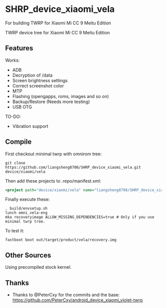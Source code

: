 # SHRP_device_xiaomi_vela
For building TWRP for Xiaomi Mi CC 9 Meitu Edition

TWRP device tree for Xiaomi Mi CC 9 Meitu Edition
## Features

Works:

- ADB
- Decryption of /data
- Screen brightness settings
- Correct screenshot color
- MTP
- Flashing (opengapps, roms, images and so on)
- Backup/Restore (Needs more testing)
- USB OTG

TO-DO:

- Vibration support

## Compile

First checkout minimal twrp with omnirom tree:

```
git clone https://github.com/liangsheng8708/SHRP_device_xiaomi_vela.git device/xiaomi/vela
```

Then add these projects to .repo/manifest.xml:

```xml
<project path="device/xiaomi/vela" name="liangsheng8708/SHRP_device_xiaomi_vela" remote="github" revision="master" />
```

Finally execute these:

```
. build/envsetup.sh
lunch omni_vela-eng
mka recoveryimage ALLOW_MISSING_DEPENDENCIES=true # Only if you use minimal twrp tree.
```

To test it:

```
fastboot boot out/target/product/vela/recovery.img
```

## Other Sources

Using precompiled stock kernel.

## Thanks

- Thanks to @PeterCxy for the commits and the base: https://github.com/PeterCxy/android_device_xiaomi_violet-twrp

